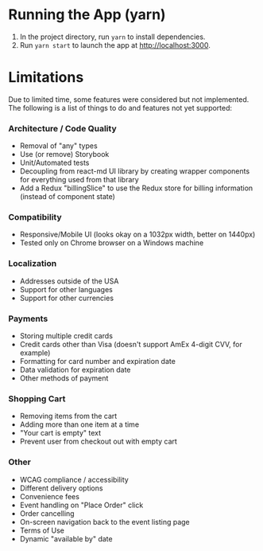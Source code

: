 

# Running the App (yarn)

1. In the project directory, run `yarn` to install dependencies.
2. Run `yarn start` to launch the app at [http://localhost:3000](http://localhost:3000).

# Limitations

Due to limited time, some features were considered but not implemented. The following is a list of things to do and features not yet supported:

### Architecture / Code Quality
* Removal of "any" types
* Use (or remove) Storybook
* Unit/Automated tests
* Decoupling from react-md UI library by creating wrapper components for everything used from that library
* Add a Redux "billingSlice" to use the Redux store for billing information (instead of component state)

### Compatibility
* Responsive/Mobile UI (looks okay on a 1032px width, better on 1440px)
* Tested only on Chrome browser on a Windows machine

### Localization
* Addresses outside of the USA
* Support for other languages
* Support for other currencies

### Payments
* Storing multiple credit cards
* Credit cards other than Visa (doesn't support AmEx 4-digit CVV, for example)
* Formatting for card number and expiration date
* Data validation for expiration date
* Other methods of payment

### Shopping Cart
* Removing items from the cart
* Adding more than one item at a time
* "Your cart is empty" text
* Prevent user from checkout out with empty cart

### Other
* WCAG compliance / accessibility
* Different delivery options
* Convenience fees
* Event handling on "Place Order" click
* Order cancelling
* On-screen navigation back to the event listing page
* Terms of Use
* Dynamic "available by" date
